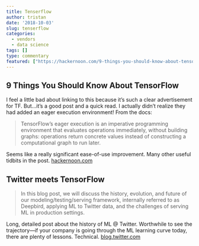 ```yaml
---
title: Tenserflow
author: tristan
date: '2018-10-03'
slug: tenserflow
categories:
  - vendors
  - data science
tags: []
type: commentary
featured: ["https://hackernoon.com/9-things-you-should-know-about-tensorflow-9cf0a05e4995","https://blog.twitter.com/engineering/en_us/topics/insights/2018/twittertensorflow.html"]
---
```

## 9 Things You Should Know About TensorFlow
I feel a little bad about linking to this because it’s such a clear advertisement for TF. But…it’s a good post and a quick read. I actually didn’t realize they had added an eager execution environment! From the docs:

> TensorFlow’s eager execution is an imperative programming environment that evaluates operations immediately, without building graphs: operations return concrete values instead of constructing a computational graph to run later.

Seems like a really significant ease-of-use improvement. Many other useful tidbits in the post.
[hackernoon.com](https://hackernoon.com/9-things-you-should-know-about-tensorflow-9cf0a05e4995)

## Twitter meets TensorFlow
> In this blog post, we will discuss the history, evolution, and future of our modeling/testing/serving framework, internally referred to as Deepbird, applying ML to Twitter data, and the challenges of serving ML in production settings.

Long, detailed post about the history of ML @ Twitter. Worthwhile to see the trajectory—if your company is going through the ML learning curve today, there are plenty of lessons. Technical.
[blog.twitter.com](https://blog.twitter.com/engineering/en_us/topics/insights/2018/twittertensorflow.html)